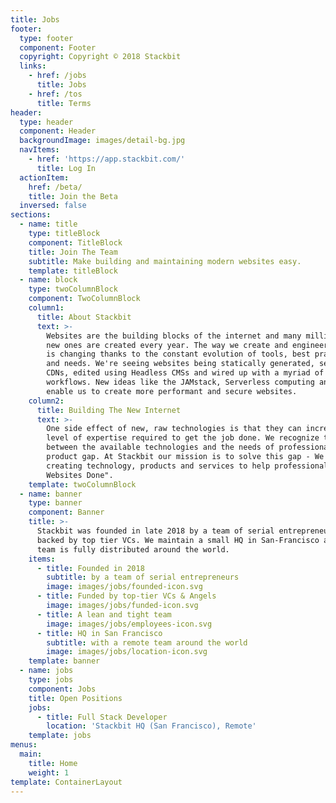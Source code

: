 ```yaml
---
title: Jobs
footer:
  type: footer
  component: Footer
  copyright: Copyright © 2018 Stackbit
  links:
    - href: /jobs
      title: Jobs
    - href: /tos
      title: Terms
header:
  type: header
  component: Header
  backgroundImage: images/detail-bg.jpg
  navItems:
    - href: 'https://app.stackbit.com/'
      title: Log In
  actionItem:
    href: /beta/
    title: Join the Beta
  inversed: false
sections:
  - name: title
    type: titleBlock
    component: TitleBlock
    title: Join The Team
    subtitle: Make building and maintaining modern websites easy.
    template: titleBlock
  - name: block
    type: twoColumnBlock
    component: TwoColumnBlock
    column1:
      title: About Stackbit
      text: >-
        Websites are the building blocks of the internet and many millions of
        new ones are created every year. The way we create and engineer websites
        is changing thanks to the constant evolution of tools, best practices
        and needs. We're seeing websites being statically generated, served from
        CDNs, edited using Headless CMSs and wired up with a myriad of developer
        workflows. New ideas like the JAMstack, Serverless computing and GitOps
        enable us to create more performant and secure websites.
    column2:
      title: Building The New Internet
      text: >-
        One side effect of new, raw technologies is that they can increase the
        level of expertise required to get the job done. We recognize this gap
        between the available technologies and the needs of professionals as the
        product gap. At Stackbit our mission is to solve this gap - We're
        creating technology, products and services to help professionals "Get
        Websites Done".
    template: twoColumnBlock
  - name: banner
    type: banner
    component: Banner
    title: >-
      Stackbit was founded in late 2018 by a team of serial entrepreneurs and is
      backed by top tier VCs. We maintain a small HQ in San-Francisco and our
      team is fully distributed around the world.
    items:
      - title: Founded in 2018
        subtitle: by a team of serial entrepreneurs
        image: images/jobs/founded-icon.svg
      - title: Funded by top-tier VCs & Angels
        image: images/jobs/funded-icon.svg
      - title: A lean and tight team
        image: images/jobs/employees-icon.svg
      - title: HQ in San Francisco
        subtitle: with a remote team around the world
        image: images/jobs/location-icon.svg
    template: banner
  - name: jobs
    type: jobs
    component: Jobs
    title: Open Positions
    jobs:
      - title: Full Stack Developer
        location: 'Stackbit HQ (San Francisco), Remote'
    template: jobs
menus:
  main:
    title: Home
    weight: 1
template: ContainerLayout
---
```

